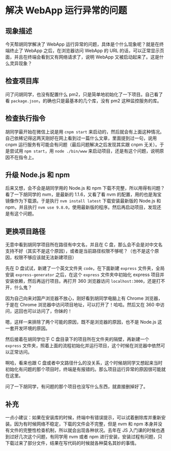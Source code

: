 # 解决 WebApp 运行异常的问题

## 现象描述

今天帮胡同学解决了 WebApp 运行异常的问题，具体是个什么现象呢？就是在终端终止了 WebApp 之后，在浏览器访问 WebApp 的 URL 的话，可以正常显示页面，并且在终端会看到又有网络请求了，说明 WebApp 又被启动起来了。这是什么灵异现象？

## 检查项目库

问了问胡同学，也没有配置什么 pm2，只是简单地初始化了一下项目。自己看了看 `package.json`，的确也只是最基本的几个库，没有 pm2 这种监控服务的库。

## 检查执行指令

胡同学最开始在微信上说是用 `cnpm start` 来启动的，然后就会有上面这种情况。自己依稀记得这两天刚好在网上看到过一篇什么文章，里面提到过一句，说用 cnpm 运行服务有可能会有问题（最后问题解决之后发现其实跟 cnpm 无关）。于是尝试用 `npm start`，用 `node ./bin/www` 来启动项目，还是有这个问题，说明原因不在指令上。

## 升级 Node.js 和 npm

后来又想，会不会是胡同学用的 Node.js 和 npm 下载不完整，所以用得有问题？看了一下胡同学的 nvm，是最新的 1.1.6，又看了看 nvm 的配置，用的也是淘宝镜像作为下载源。于是执行 `nvm install latest` 下载安装最新版的 Node.js 和 npm，并且执行 `nvm use 9.8.0`，使用最新版的程序。然后再启动项目，发现还是有这个问题。

## 更换项目路径

无意中看到胡同学项目所在路径有中文名，并且在 C 盘，那么会不会是对中文名支持不好（其实不是这个原因），或者是当前路径权限不够呢？（也不是这个原因，权限不够应该就无法新建项目）

先在 D 盘试试，新建了一个英文文件夹 `code`，在下面新建 `express` 文件夹，全局安装 `express-generator` 之后，在这个 `express` 文件夹中初始化 express 项目并安装依赖，然后再运行项目。再打开 360 浏览器访问 `localhost:3000`，还是打不开，什么鬼？

因为自己向来对国产浏览器不放心，刚好看到胡同学电脑上有 Chrome 浏览器，于是在 Chrome 浏览器中访问项目地址，可以打开了！哈哈。然后又在 360 中访问，这回也可以访问了，你妹的！

嗯，这样一来排除了两个可能的原因，既不是浏览器的原因，也不是 Node.js 这一套开发环境的原因。

然后接着在胡同学位于 C 盘目录下的项目所在文件夹的隔壁，再新建一个 `express` 文件夹，照着上面的流程初始化并运行项目，这个时候在浏览器中依然可以正常访问。

啊哈，看来也跟 C 盘或者中文路径什么的没关系，这个时候胡同学又想起来当时初始化有问题的那个项目时，终端是有报错的。那么项目运行异常的原因很可能就在这里。

问了一下胡同学，有问题的那个项目也没写什么东西，就直接删掉好了。

## 补充

一点小建议：如果在安装库的时候，终端中有错误提示，可以试着删除库并重新安装。因为有时候网络不稳定，下载的文件会不完整，但是 nvm 和 npm 本身并没有文件的完整性检查机制，所以就会出现各种状况。去年在 JS 入门课的时候也遇到过好几次这个问题，有同学用 nvm 或者 npm 进行安装，安装过程有问题，只下载过来了部分文件，结果在写代码的时候就各种莫名其妙的事情。
